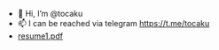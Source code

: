 - 👋 Hi, I’m @tocaku
- 📫 I can be reached via telegram https://t.me/tocaku
- [resume1.pdf](https://github.com/user-attachments/files/17474259/resume1.pdf)

<!---
tocaku/tocaku is a ✨ special ✨ repository because its `README.md` (this file) appears on your GitHub profile.
You can click the Preview link to take a look at your changes.
--->
